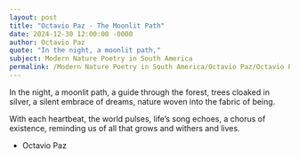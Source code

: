 ```yaml
---
layout: post
title: "Octavio Paz - The Moonlit Path"
date: 2024-12-30 12:00:00 -0000
author: Octavio Paz
quote: "In the night, a moonlit path,"
subject: Modern Nature Poetry in South America
permalink: /Modern Nature Poetry in South America/Octavio Paz/Octavio Paz - The Moonlit Path
---
```


In the night, a moonlit path,
a guide through the forest,
trees cloaked in silver,
a silent embrace of dreams,
nature woven into the fabric of being.

With each heartbeat,
the world pulses,
life’s song echoes,
a chorus of existence,
reminding us of all
that grows and withers and lives.

- Octavio Paz
